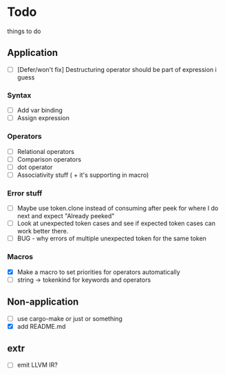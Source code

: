 
# Todo

things to do

## Application

- [ ] \[Defer/won't fix\] Destructuring operator should be part of expression i guess

### Syntax

- [ ] Add var binding
- [ ] Assign expression

### Operators

- [ ] Relational operators
- [ ] Comparison operators
- [ ] dot operator
- [ ] Associativity stuff ( + it's supporting in macro)

### Error stuff

- [ ] Maybe use token.clone instead of consuming after peek for where I do next and expect "Already peeked"
- [ ] Look at unexpected token cases and see if expected token cases can work better there.
- [ ] BUG - why errors of multiple unexpected token for the same token

### Macros

- [x] Make a macro to set priorities for operators automatically
- [ ] string -> tokenkind for keywords and operators

## Non-application

- [ ] use cargo-make or just or something
- [x] add README.md

## extr

- [ ] emit LLVM IR?
